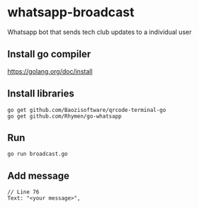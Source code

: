 # whatsapp-broadcast
Whatsapp bot that sends tech club updates to a individual user  


## Install go compiler 
https://golang.org/doc/install

## Install libraries
```
go get github.com/Baozisoftware/qrcode-terminal-go
go get github.com/Rhymen/go-whatsapp
```

## Run 
```
go run broadcast.go
```

## Add message 
```
// Line 76
Text: "<your message>",
```
